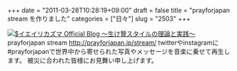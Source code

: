 +++
date = "2011-03-28T10:28:19+09:00"
draft = false
title = "prayforjapan stream を作りました"
categories = ["日々"]
slug = "2503"
+++

<a href="http://ieiri.net/wordpress/wp-content/uploads/ameblo/blog_import_4f7a3b0a86327.png"><img src="http://ieiri.net/wordpress/wp-content/uploads/ameblo/blog_import_4f7a3b0a86327.png"  alt="$イエイリカズマ Official Blog ～生け贄スタイルの理論と実践～" border="0" /></a>
prayforjapan stream
<a href="http://prayforjapan.jp/stream/" target="_blank">http://prayforjapan.jp/stream/</a>
twitterやinstagramに#prayforjapanで世界中から寄せられた写真やメッセージを音楽に乗せて再生します。
被災に合われた皆様にお見舞い申し上げます。
